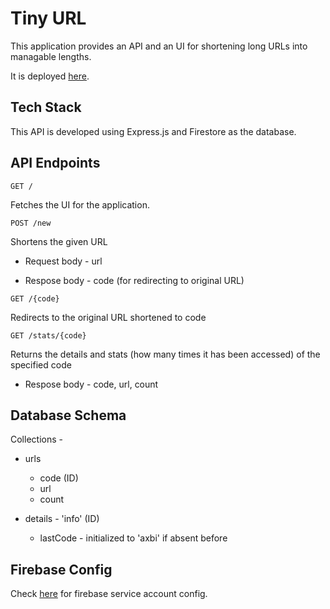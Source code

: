 # Tiny URL

This application provides an API and an UI for shortening long URLs into managable lengths.

It is deployed [here](http://tinyurl21.herokuapp.com/).

## Tech Stack

This API is developed using Express.js and Firestore as the database.

## API Endpoints

`GET /`

Fetches the UI for the application.

`POST /new`

Shortens the given URL

- Request body - url

- Respose body - code (for redirecting to original URL)

`GET /{code}`

Redirects to the original URL shortened to code

`GET /stats/{code}`

Returns the details and stats (how many times it has been accessed) of the specified code

- Respose body - code, url, count

## Database Schema

Collections -

- urls

  - code (ID)
  - url
  - count

- details - 'info' (ID)

  - lastCode - initialized to 'axbi' if absent before

## Firebase Config

Check [here](/firebase/config.md) for firebase service account config.
